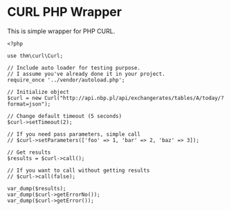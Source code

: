 # CURL PHP Wrapper

This is simple wrapper for PHP CURL.

    <?php
    
    use thm\curl\Curl;
    
    // Include auto loader for testing purpose. 
    // I assume you've already done it in your project.
    require_once '../vendor/autoload.php';
    
    // Initialize object
    $curl = new Curl("http://api.nbp.pl/api/exchangerates/tables/A/today/?format=json");
    
    // Change default timeout (5 seconds)
    $curl->setTimeout(2);
    
    // If you need pass parameters, simple call
    // $curl->setParameters(['foo' => 1, 'bar' => 2, 'baz' => 3]);
    
    // Get results
    $results = $curl->call();
    
    // If you want to call without getting results
    // $curl->call(false);
    
    var_dump($results);
    var_dump($curl->getErrorNo());
    var_dump($curl->getError());

